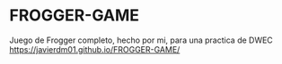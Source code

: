 # FROGGER-GAME
Juego de Frogger completo, hecho por mi, para una practica de DWEC
https://javierdm01.github.io/FROGGER-GAME/
